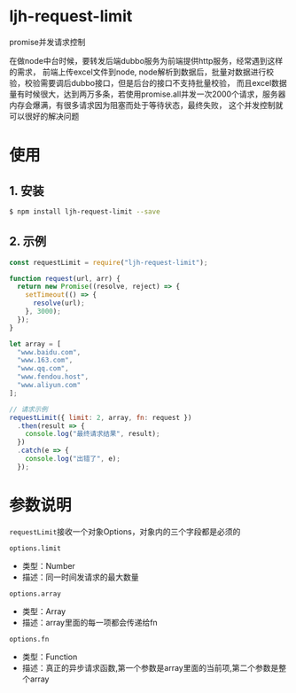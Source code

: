 # ljh-request-limit
promise并发请求控制

在做node中台时候，要转发后端dubbo服务为前端提供http服务，经常遇到这样的需求，
前端上传excel文件到node, node解析到数据后，批量对数据进行校验，校验需要调后dubbo接口，但是后台的接口不支持批量校验，
而且excel数据量有时候很大，达到两万多条，若使用promise.all并发一次2000个请求，服务器内存会爆满，有很多请求因为阻塞而处于等待状态，最终失败，
这个并发控制就可以很好的解决问题

# 使用
## 1. 安装
```bash
$ npm install ljh-request-limit --save
```

## 2. 示例
```js
const requestLimit = require("ljh-request-limit");

function request(url, arr) {
  return new Promise((resolve, reject) => {
    setTimeout(() => {
      resolve(url);
    }, 3000);
  });
}

let array = [
  "www.baidu.com",
  "www.163.com",
  "www.qq.com",
  "www.fendou.host",
  "www.aliyun.com"
];

// 请求示例
requestLimit({ limit: 2, array, fn: request })
  .then(result => {
    console.log("最终请求结果", result);
  })
  .catch(e => {
    console.log("出错了", e);
  });

```

# 参数说明

`requestLimit`接收一个对象Options，对象内的三个字段都是必须的

`options.limit`
- 类型：Number
- 描述：同一时间发请求的最大数量

`options.array`
- 类型：Array
- 描述：array里面的每一项都会传递给fn

`options.fn`
- 类型：Function
- 描述：真正的异步请求函数,第一个参数是array里面的当前项,第二个参数是整个array





